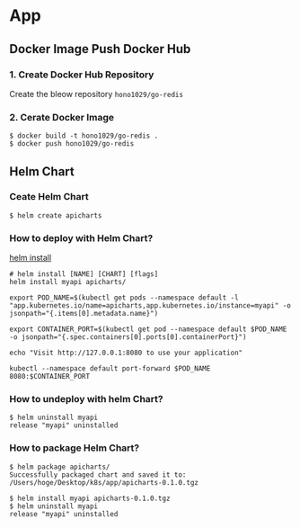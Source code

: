 # App

## Docker Image Push Docker Hub

### 1. Create Docker Hub Repository
Create the bleow repository
`hono1029/go-redis`

### 2. Cerate Docker Image
```
$ docker build -t hono1029/go-redis .
$ docker push hono1029/go-redis
```

## Helm Chart

### Ceate Helm Chart
```
$ helm create apicharts
```

### How to deploy with Helm Chart?

[helm install](https://helm.sh/docs/helm/helm_install/#helm-install)

```
# helm install [NAME] [CHART] [flags]
helm install myapi apicharts/

export POD_NAME=$(kubectl get pods --namespace default -l "app.kubernetes.io/name=apicharts,app.kubernetes.io/instance=myapi" -o jsonpath="{.items[0].metadata.name}")

export CONTAINER_PORT=$(kubectl get pod --namespace default $POD_NAME -o jsonpath="{.spec.containers[0].ports[0].containerPort}")

echo "Visit http://127.0.0.1:8080 to use your application"

kubectl --namespace default port-forward $POD_NAME 8080:$CONTAINER_PORT
```

### How to undeploy with helm Chart?

```
$ helm uninstall myapi
release "myapi" uninstalled
```

### How to package Helm Chart?

```
$ helm package apicharts/
Successfully packaged chart and saved it to: /Users/hoge/Desktop/k8s/app/apicharts-0.1.0.tgz

$ helm install myapi apicharts-0.1.0.tgz
$ helm uninstall myapi
release "myapi" uninstalled
```
